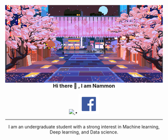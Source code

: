 
<img align="right" alt="Coding" width="1000" src="./original.gif">
<h3 align="center"> Hi there 👋 , I am Nammon</h3>

</p>
<p align="center">
  <a href="https://twitter.com">
     <img src="https://skillicons.dev/icons?i=twitter" />
  </a> •
  <a href="https://www.facebook.com/monmonten">
    <img alt="Coding" width="65" src="./pngegg (2).png" />
  </a>
</p>

---
</p>
<p align="center">
I am an undergraduate student with a strong interest in
Machine learning, Deep learning, and Data science.
</p>
